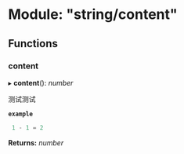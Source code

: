 # Module: "string/content"

## Functions

###  content

▸ **content**(): *number*

测试测试

**`example`** 
``` js
 1 - 1 = 2
```

**Returns:** *number*
